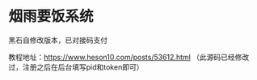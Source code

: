 # 烟雨要饭系统
黑石自修改版本，已对接码支付

教程地址：https://www.heson10.com/posts/53612.html （此源码已经修改过，注册之后在后台填写pid和token即可）
